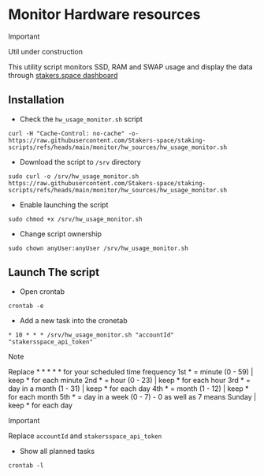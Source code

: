 # Monitor Hardware resources

> [!IMPORTANT]  
> Util under construction

This utility script monitors SSD, RAM and SWAP usage and display the data through [stakers.space dashboard](https://stakers.space/account)

## Installation
- Check the `hw_usage_monitor.sh` script
```
curl -H "Cache-Control: no-cache" -o- https://raw.githubusercontent.com/Stakers-space/staking-scripts/refs/heads/main/monitor/hw_sources/hw_usage_monitor.sh
```
- Download the script to `/srv` directory
```
sudo curl -o /srv/hw_usage_monitor.sh https://raw.githubusercontent.com/Stakers-space/staking-scripts/refs/heads/main/monitor/hw_sources/hw_usage_monitor.sh
```
- Enable launching the script
```
sudo chmod +x /srv/hw_usage_monitor.sh
```
- Change script ownership
```
sudo chown anyUser:anyUser /srv/hw_usage_monitor.sh
```

## Launch The script
- Open crontab
```
crontab -e
```
- Add a new task into the cronetab
```
* 10 * * * /srv/hw_usage_monitor.sh "accountId" "stakersspace_api_token"
```
> [!NOTE]  
> Replace * * * * * for your scheduled time frequency
> 1st * = minute (0 - 59) | keep * for each minute
> 2nd * = hour (0 - 23) | keep * for each hour
> 3rd * = day in a month (1 - 31) | keep * for each day
> 4th * = month (1 - 12) | keep * for each month
> 5th * = day in a week (0 - 7) - 0 as well as 7 means Sunday | keep * for each day

> [!IMPORTANT]  
> Replace `accountId` and `stakersspace_api_token`

- Show all planned tasks
```
crontab -l
```